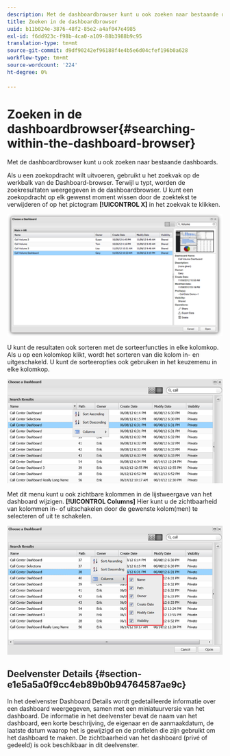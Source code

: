 ```yaml
---
description: Met de dashboardbrowser kunt u ook zoeken naar bestaande dashboards.
title: Zoeken in de dashboardbrowser
uuid: b11b024e-3876-48f2-85e2-a4af047e4985
exl-id: f6dd923c-f98b-4ca0-a109-88b3988b9c95
translation-type: tm+mt
source-git-commit: d9df90242ef96188f4e4b5e6d04cfef196b0a628
workflow-type: tm+mt
source-wordcount: '224'
ht-degree: 0%

---
```


# Zoeken in de dashboardbrowser{#searching-within-the-dashboard-browser}

Met de dashboardbrowser kunt u ook zoeken naar bestaande dashboards.

Als u een zoekopdracht wilt uitvoeren, gebruikt u het zoekvak op de werkbalk van de Dashboard-browser. Terwijl u typt, worden de zoekresultaten weergegeven in de dashboardbrowser. U kunt een zoekopdracht op elk gewenst moment wissen door de zoektekst te verwijderen of op het pictogram **[!UICONTROL X]** in het zoekvak te klikken.

![](assets/search.png)

U kunt de resultaten ook sorteren met de sorteerfuncties in elke kolomkop. Als u op een kolomkop klikt, wordt het sorteren van die kolom in- en uitgeschakeld. U kunt de sorteeropties ook gebruiken in het keuzemenu in elke kolomkop.

![](assets/sorting.png)

Met dit menu kunt u ook zichtbare kolommen in de lijstweergave van het dashboard wijzigen. **[!UICONTROL Columns]** Hier kunt u de zichtbaarheid van kolommen in- of uitschakelen door de gewenste kolom(men) te selecteren of uit te schakelen.

![](assets/sorting_columns.png)

## Deelvenster Details {#section-e1e5a5a0f9cc4eb89b0b94764587ae9c}

In het deelvenster Dashboard Details wordt gedetailleerde informatie over een dashboard weergegeven, samen met een miniatuurversie van het dashboard. De informatie in het deelvenster bevat de naam van het dashboard, een korte beschrijving, de eigenaar en de aanmaakdatum, de laatste datum waarop het is gewijzigd en de profielen die zijn gebruikt om het dashboard te maken. De zichtbaarheid van het dashboard (privé of gedeeld) is ook beschikbaar in dit deelvenster.
